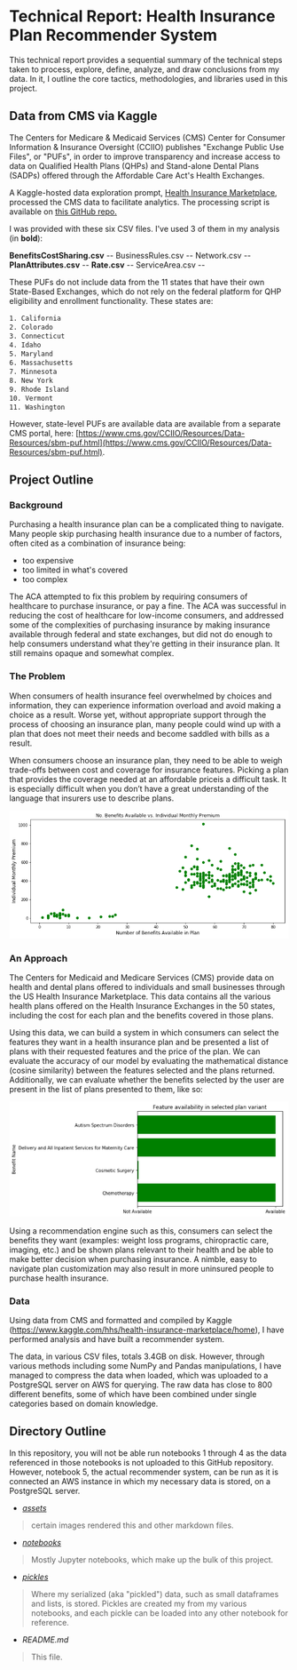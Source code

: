 # Technical Report: Health Insurance Plan Recommender System

This technical report provides a sequential summary of the technical steps taken to process, explore, define, analyze, and draw conclusions from my data. In it, I outline the core tactics, methodologies, and libraries used in this project.

## Data from CMS via Kaggle

The Centers for Medicare & Medicaid Services (CMS) Center for Consumer Information & Insurance
Oversight (CCIIO) publishes "Exchange Public Use Files", or "PUFs", in order to improve transparency and increase access to data on Qualified Health Plans (QHPs) and Stand-alone Dental Plans (SADPs) offered through the Affordable Care Act's Health Exchanges.

A Kaggle-hosted data exploration prompt, [Health Insurance Marketplace](https://www.kaggle.com/hhs/health-insurance-marketplace), processed the CMS data to facilitate analytics. The processing script is available on [this GitHub repo.](https://github.com/benhamner/health-insurance-marketplace/blob/master/src/process.py)

I was provided with these six CSV files. I've used 3 of them in my analysis (in **bold**):

**BenefitsCostSharing.csv** -- 
BusinessRules.csv -- 
Network.csv -- 
**PlanAttributes.csv** -- 
**Rate.csv** -- 
ServiceArea.csv -- 

These PUFs do not include data from the 11 states that have their own State-Based Exchanges, which do not rely on the federal platform for QHP eligibility and enrollment functionality. These states are:

    1. California
    2. Colorado
    3. Connecticut
    4. Idaho
    5. Maryland
    6. Massachusetts
    7. Minnesota
    8. New York
    9. Rhode Island
    10. Vermont
    11. Washington

However, state-level PUFs are available data are available from a separate CMS portal, here: [https://www.cms.gov/CCIIO/Resources/Data-Resources/sbm-puf.html](https://www.cms.gov/CCIIO/Resources/Data-Resources/sbm-puf.html).

## Project Outline

### Background

Purchasing a health insurance plan can be a complicated thing to navigate. Many people skip purchasing health insurance due to a number of factors, often cited as a combination of insurance being:
- too expensive
- too limited in what's covered
- too complex

The ACA attempted to fix this problem by requiring consumers of healthcare to purchase insurance, or pay a fine. The ACA was successful in reducing the cost of healthcare for low-income consumers, and addressed some of the complexities of purchasing insurance by making insurance available through federal and state exchanges, but did not do enough to help consumers understand what they're getting in their insurance plan. It still remains opaque and somewhat complex.

### The Problem

When consumers of health insurance feel overwhelmed by choices and information, they can experience information overload and avoid making a choice as a result. Worse yet, without appropriate support through the process of choosing an insurance plan, many people could wind up with a plan that does not meet their needs and become saddled with bills as a result.  

When consumers choose an insurance plan, they need to be able to weigh trade-offs between cost and coverage for insurance features. Picking a plan that provides the coverage needed at an affordable priceis a difficult task. It is especially difficult when you don’t have a great understanding of the language that insurers use to describe plans.

<p align="center">
<img src="assets/scatter.png" />
</p>

### An Approach

The Centers for Medicaid and Medicare Services (CMS) provide data on health and dental plans offered to individuals and small businesses through the US Health Insurance Marketplace. This data contains all the various health plans offered on the Health Insurance Exchanges in the 50 states, including the cost for each plan and the benefits covered in those plans.

Using this data, we can build a system in which consumers can select the features they want in a health insurance plan and be presented a list of plans with their requested features and the price of the plan. We can evaluate the accuracy of our model by evaluating the mathematical distance (cosine similarity) between the features selected and the plans returned. Additionally, we can evaluate whether the benefits selected by the user are present in the list of plans presented to them, like so:

<p align="center">
<img src="assets/benefits_avail.png" />
</p>

Using a recommendation engine such as this, consumers can select the benefits they want (examples: weight loss programs, chiropractic care, imaging, etc.) and be shown plans relevant to their health and be able to make better decision when purchasing insurance. A nimble, easy to navigate plan customization may also result in more uninsured people to purchase health insurance.

### Data

Using data from CMS and formatted and compiled by Kaggle (https://www.kaggle.com/hhs/health-insurance-marketplace/home), I have performed analysis and have built a recommender system.

The data, in various CSV files, totals 3.4GB on disk. However, through various methods including some NumPy and Pandas manipulations, I have managed to compress the data when loaded, which was uploaded to a PostgreSQL server on AWS for querying. The raw data has close to 800 different benefits, some of which have been combined under single categories based on domain knowledge.

## Directory Outline

In this repository, you will not be able run notebooks 1 through 4 as the data referenced in those notebooks is not uploaded to this GitHub repository. However, notebook 5, the actual recommender system, can be run as it is connected an AWS instance in which my necessary data is stored, on a PostgreSQL server.

* *[assets](notebooks)*

> certain images rendered this and other markdown files.

* *[notebooks](notebooks)*

> Mostly Jupyter notebooks, which make up the bulk of this project.

* *[pickles](notebooks)*

> Where my serialized (aka "pickled") data, such as small dataframes and lists, is stored. Pickles are created my from my various notebooks, and each pickle can be loaded into any other notebook for reference.

* *README.md*

> This file.